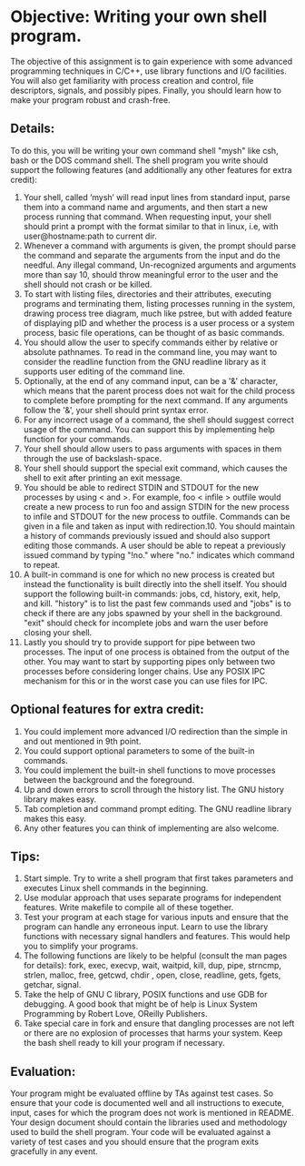 # Objective: Writing your own shell program. 

The objective of this assignment is to gain experience with some advanced programming techniques in C/C++, use library functions and I/O facilities. You will also get familiarity with process creation and control,
file descriptors, signals, and possibly pipes. Finally, you should learn how to make your program robust and
crash-free.

## Details:
To do this, you will be writing your own command shell "mysh" like csh, bash or the DOS command shell.
The shell program you write should support the following features (and additionally any other features for
extra credit):

1. Your shell, called ‘mysh’ will read input lines from standard input, parse them into a command name and
arguments, and then start a new process running that command.
When requesting input, your shell should print a prompt with the format similar to that in linux, i.e, with
user@hostname:path to current dir.
1. Whenever a command with arguments is given, the prompt should parse the command and separate the
arguments from the input and do the needful. Any illegal command,
Un-recognized arguments and arguments more than say 10, should throw meaningful error to the user and
the shell should not crash or be killed.
1. To start with listing files, directories and their attributes, executing programs and terminating them,
listing processes running in the system, drawing process tree diagram, much like pstree, but with added
feature of displaying pID and whether the process is a user process or a system process, basic file
operations, can be thought of as basic commands.
1. You should allow the user to specify commands either by relative or absolute pathnames. To read in the
command line, you may want to consider the readline function from the GNU readline library as it supports
user editing of the command line.
1. Optionally, at the end of any command input, can be a '&' character, which means that the parent
process does not wait for the child process to complete before prompting for the next command. If any
arguments follow the '&', your shell should print syntax error.
1. For any incorrect usage of a command, the shell should suggest correct usage of the command. You can
support this by implementing help function for your commands.
1. Your shell should allow users to pass arguments with spaces in them through the use of backslash-space.
1. Your shell should support the special exit command, which causes the shell to exit after printing an exit
message.
1. You should be able to redirect STDIN and STDOUT for the new processes by using < and >. For example,
foo < infile > outfile would create a new process to run foo and assign STDIN for the new process to infile
and STDOUT for the new process to outfile. Commands can be given in a file and taken as input with
redirection.10. You should maintain a history of commands previously issued and should also support editing those
commands. A user should be able to repeat a previously issued command by typing "!no." where "no."
indicates which command to repeat.
1. A built-in command is one for which no new process is created but instead the functionality is built
directly into the shell itself. You should support the following built-in commands: jobs, cd, history, exit, help,
and kill. "history" is to list the past few commands used and "jobs" is to check if there are any jobs spawned
by your shell in the background. "exit" should check for incomplete jobs and warn the user before closing
your shell.
1. Lastly you should try to provide support for pipe between two processes. The input of one process is
obtained from the output of the other. You may want to start by supporting pipes only between two
processes before considering longer chains. Use any POSIX IPC mechanism for this or in the worst case you
can use files for IPC.

## Optional features for extra credit:
1. You could implement more advanced I/O redirection than the simple in and out mentioned in 9th point.
1. You could support optional parameters to some of the built-in commands.
1. You could implement the built-in shell functions to move processes between the background and the
foreground.
1. Up and down errors to scroll through the history list. The GNU history library makes easy.
1. Tab completion and command prompt editing. The GNU readline library makes this easy.
1. Any other features you can think of implementing are also welcome.

## Tips:
1. Start simple. Try to write a shell program that first takes parameters and executes Linux shell commands
in the beginning.
1. Use modular approach that uses separate programs for independent features. Write makefile to compile
all of these together.
1. Test your program at each stage for various inputs and ensure that the program can handle any
erroneous input. Learn to use the library functions with necessary signal handlers and features. This would
help you to simplify your programs.
1. The following functions are likely to be helpful (consult the man pages for details):
fork, exec, execvp, wait, waitpid, kill, dup, pipe, strncmp, strlen, malloc, free, getcwd, chdir , open, close,
readline, gets, fgets, getchar, signal.
1. Take the help of GNU C library, POSIX functions and use GDB for debugging. A good book that might be of
help is Linux System Programming by Robert Love, OReilly Publishers.
1. Take special care in fork and ensure that dangling processes are not left or there are no explosion of
processes that harms your system. Keep the bash shell ready to kill
your program if necessary.

## Evaluation: 
Your program might be evaluated offline by TAs against test cases. So ensure that your code is
documented well and all instructions to execute, input, cases for which the program does not work is
mentioned in README. Your design document should contain the libraries used and methodology used to
build the shell program. Your code will be evaluated against a variety of test cases and you should ensure
that the program exits gracefully in any event.